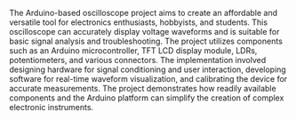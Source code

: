 The Arduino-based oscilloscope project aims to create an affordable and versatile tool for electronics enthusiasts, hobbyists, and students. This oscilloscope can accurately display voltage waveforms and is suitable for basic signal analysis and troubleshooting. The project utilizes components such as an Arduino microcontroller, TFT LCD display module, LDRs, potentiometers, and various connectors. The implementation involved designing hardware for signal conditioning and user interaction, developing software for real-time waveform visualization, and calibrating the device for accurate measurements. The project demonstrates how readily available components and the Arduino platform can simplify the creation of complex electronic instruments.
